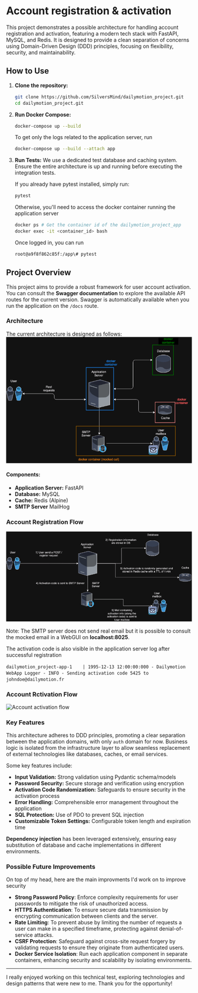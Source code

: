 # Account registration & activation

This project demonstrates a possible architecture for handling account registration and activation, featuring a modern tech stack with FastAPI, MySQL, and Redis. It is designed to provide a clean separation of concerns using Domain-Driven Design (DDD) principles, focusing on flexibility, security, and maintainability.

## How to Use

1. **Clone the repository:**
   ```bash
   git clone https://github.com/SilversMind/dailymotion_project.git
   cd dailymotion_project.git
   ```

2. **Run Docker Compose:**
   ```bash
   docker-compose up --build
   ```
   To get only the logs related to the application server, run
   ```bash
   docker-compose up --build --attach app
   ```


3. **Run Tests:**
   We use a dedicated test database and caching system. Ensure the entire architecture is up and running before executing the integration tests.

   If you already have pytest installed, simply run:
   ```bash
   pytest
   ```
    Otherwise, you'll need to access the docker container running the application server
    ```bash
   docker ps # Get the container id of the dailymotion_project_app
   docker exec -it <container_id> bash
   ```
   Once logged in, you can run 
   ```bash
   root@a9f8f862c85f:/app\# pytest
   ```
## Project Overview

This project aims to provide a robust framework for user account activation. You can consult the **Swagger documentation** to explore the available API routes for the current version. Swagger is automatically available when you run the application on the `/docs` route.

### Architecture

The current architecture is designed as follows:
![Architecture schema](./docs/architecture_schema.png)


#### Components:
- **Application Server:** FastAPI
- **Database:** MySQL
- **Cache:** Redis (Alpine)
- **SMTP Server** MailHog

### Account Registration Flow

![Account registration flow](./docs/account_creation.png)

Note: The SMTP server does not send real email but it is possible
to consult the mocked email in a WebGUI on **localhost:8025**.

The activation code is also visible in the application server log after successful registration

```dailymotion_project-app-1    | 1995-12-13 12:00:00:000 - Dailymotion WebApp Logger - INFO - Sending activation code 5425 to johndoe@dailymotion.fr```

### Account Rctivation Flow
![Account activation flow](./docs/code_activation.png)


### Key Features

This architecture adheres to DDD principles, promoting a clear separation between the application domains, with only `auth` domain for now. Business logic is isolated from the infrastructure layer to allow seamless replacement of external technologies like databases, caches, or email services.

Some key features include:
- **Input Validation:** Strong validation using Pydantic schema/models
- **Password Security:** Secure storage and verification using encryption
- **Activation Code Randomization:** Safeguards to ensure security in the activation process
- **Error Handling:** Comprehensible error management throughout the application
- **SQL Protection:** Use of PDO to prevent SQL injection
- **Customizable Token Settings:** Configurable token length and expiration time

**Dependency injection** has been leveraged extensively, ensuring easy substitution of database and cache implementations in different environments.

### Possible Future Improvements

On top of my head, here are the main improvments I'd work on to improve security
- **Strong Password Policy**: Enforce complexity requirements for user passwords to mitigate the risk of unauthorized access.
- **HTTPS Authentication**: To ensure secure data transmission by encrypting communication between clients and the server.
- **Rate Limiting**: To prevent abuse by limiting the number of requests a user can make in a specified timeframe, protecting against denial-of-service attacks.
- **CSRF Protection**: Safeguard against cross-site request forgery by validating requests to ensure they originate from authenticated users.
- **Docker Service Isolation**: Run each application component in separate containers, enhancing security and scalability by isolating environments.

---

I really enjoyed working on this technical test, exploring technologies and design patterns that were new to me. Thank you for the opportunity!
